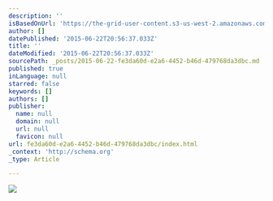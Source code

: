 ```yaml
---
description: ''
isBasedOnUrl: 'https://the-grid-user-content.s3-us-west-2.amazonaws.com/befd18e3-1a65-428a-8e72-c81521d50dd6.jpg'
author: []
datePublished: '2015-06-22T20:56:37.033Z'
title: ''
dateModified: '2015-06-22T20:56:37.033Z'
sourcePath: _posts/2015-06-22-fe3da60d-e2a6-4452-b46d-479768da3dbc.md
published: true
inLanguage: null
starred: false
keywords: []
authors: []
publisher:
  name: null
  domain: null
  url: null
  favicon: null
url: fe3da60d-e2a6-4452-b46d-479768da3dbc/index.html
_context: 'http://schema.org'
_type: Article

---
```

![](https://the-grid-user-content.s3-us-west-2.amazonaws.com/befd18e3-1a65-428a-8e72-c81521d50dd6.jpg)